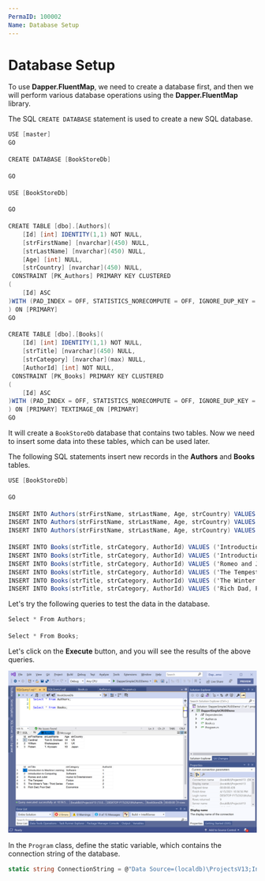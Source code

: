 ```yaml
---
PermaID: 100002
Name: Database Setup
---
```


# Database Setup

To use **Dapper.FluentMap**, we need to create a database first, and then we will perform various database operations using the **Dapper.FluentMap** library.

The SQL `CREATE DATABASE` statement is used to create a new SQL database.

```csharp
USE [master]
GO

CREATE DATABASE [BookStoreDb]

GO

USE [BookStoreDb]

GO

CREATE TABLE [dbo].[Authors](
	[Id] [int] IDENTITY(1,1) NOT NULL,
	[strFirstName] [nvarchar](450) NULL,
	[strLastName] [nvarchar](450) NULL,
	[Age] [int] NULL,
	[strCountry] [nvarchar](450) NULL,
 CONSTRAINT [PK_Authors] PRIMARY KEY CLUSTERED 
(
	[Id] ASC
)WITH (PAD_INDEX = OFF, STATISTICS_NORECOMPUTE = OFF, IGNORE_DUP_KEY = OFF, ALLOW_ROW_LOCKS = ON, ALLOW_PAGE_LOCKS = ON) ON [PRIMARY]
) ON [PRIMARY]
GO

CREATE TABLE [dbo].[Books](
	[Id] [int] IDENTITY(1,1) NOT NULL,
	[strTitle] [nvarchar](450) NULL,
	[strCategory] [nvarchar](max) NULL,
	[AuthorId] [int] NOT NULL,
 CONSTRAINT [PK_Books] PRIMARY KEY CLUSTERED 
(
	[Id] ASC
)WITH (PAD_INDEX = OFF, STATISTICS_NORECOMPUTE = OFF, IGNORE_DUP_KEY = OFF, ALLOW_ROW_LOCKS = ON, ALLOW_PAGE_LOCKS = ON) ON [PRIMARY]
) ON [PRIMARY] TEXTIMAGE_ON [PRIMARY]
GO
```

It will create a `BookStoreDb` database that contains two tables. Now we need to insert some data into these tables, which can be used later. 

The following SQL statements insert new records in the **Authors** and **Books** tables.

```csharp
USE [BookStoreDb]

GO

INSERT INTO Authors(strFirstName, strLastName, Age, strCountry) VALUES ('Cardinal','Tom B. Erichsen', 34, 'US');
INSERT INTO Authors(strFirstName, strLastName, Age, strCountry) VALUES ('William','Shakespeare', 61, 'UK');
INSERT INTO Authors(strFirstName, strLastName, Age, strCountry) VALUES ('Robert','T. Kiyosaki', 53, 'Japan');

INSERT INTO Books(strTitle, strCategory, AuthorId) VALUES ('Introduction to Machine Learning', 'Software', 1);
INSERT INTO Books(strTitle, strCategory, AuthorId) VALUES ('Introduction to Computing', 'Software', 1);
INSERT INTO Books(strTitle, strCategory, AuthorId) VALUES ('Romeo and Juliet', 'Humor & Entertainment', 2);
INSERT INTO Books(strTitle, strCategory, AuthorId) VALUES ('The Tempest', 'Fiction', 2);
INSERT INTO Books(strTitle, strCategory, AuthorId) VALUES ('The Winter''s Tale : Third Series', 'Fiction', 2);
INSERT INTO Books(strTitle, strCategory, AuthorId) VALUES ('Rich Dad, Poor Dad', 'Economics', 3);
```

Let's try the following queries to test the data in the database.

```csharp
Select * From Authors;

Select * From Books;
```

Let's click on the **Execute** button, and you will see the results of the above queries.

<img src="images/database-setup.png" alt="Database Setup">

In the `Program` class, define the static variable, which contains the connection string of the database.

```csharp
static string ConnectionString = @"Data Source=(localdb)\ProjectsV13;Initial Catalog=BookStoreDb;Integrated Security=True;";
```